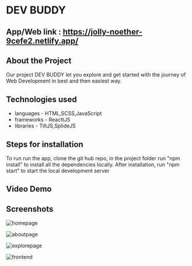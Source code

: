 # DEV BUDDY
## App/Web link : https://jolly-noether-9cefe2.netlify.app/

## About the Project
 Our project DEV BUDDY let you explore and get started with the journey of Web Development in best and then easiest way.

## Technologies used
- languages - HTML,SCSS,JavaScript
- frameworks - ReacttJS
- libraries - TiltJS,SplideJS

## Steps for installation
To run run the app, clone the git hub repo, in the project folder run "npm install" to install all the dependencies locally.
After installation, run "npm start" to start the local development server

## Video Demo 


## Screenshots 

![homepage](https://user-images.githubusercontent.com/79051028/132126460-850c4ab2-6f69-4d9c-bd5b-3a6d1fb254b2.png)

![aboutpage](https://user-images.githubusercontent.com/79051028/132126468-87bccc4e-f8c7-4d2b-a474-b577492c0d63.png)

![explorepage](https://user-images.githubusercontent.com/79051028/132126474-ba6b83c7-154a-48bb-8739-4cf4eb3e2870.png)

![frontend](https://user-images.githubusercontent.com/79051028/132126497-726c73c4-0954-4857-ac6b-b75261e2af70.png)


